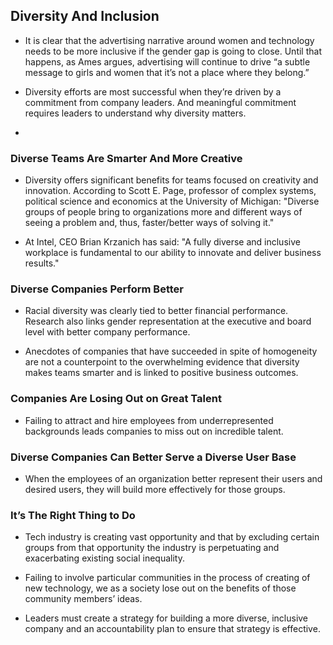 ## Diversity And Inclusion

* It is clear that the advertising narrative around women and technology needs to be more inclusive if the gender gap is going to close. Until that happens, as Ames argues, advertising will continue to drive “a subtle message to girls and women that it’s not a place where they belong.”

* Diversity efforts are most successful when they’re driven by a commitment from company leaders. And meaningful commitment requires leaders to understand why diversity matters.

* 

### Diverse Teams Are Smarter And More Creative 

* Diversity offers significant benefits for teams focused on creativity and innovation. According to Scott E. Page, professor of complex systems, political science and economics at the University of Michigan: "Diverse groups of people bring to organizations more and different ways of seeing a problem and, thus, faster/better ways of solving it."


* At Intel, CEO Brian Krzanich has said: "A fully diverse and inclusive workplace is fundamental to our ability to innovate and deliver business results." 

### Diverse Companies Perform Better

* Racial diversity was clearly tied to better financial performance. Research also links gender representation at the executive and board level with better company performance. 

* Anecdotes of companies that have succeeded in spite of homogeneity are not a counterpoint to the overwhelming evidence that diversity makes teams smarter and is linked to positive business outcomes.  

### Companies Are Losing Out on Great Talent

* Failing to attract and hire employees from underrepresented backgrounds leads companies to miss out on incredible talent.

### Diverse Companies Can Better Serve a Diverse User Base 

* When the employees of an organization better represent their users and desired users, they will build more effectively for those groups.

### It’s The Right Thing to Do 

* Tech industry is creating vast opportunity and that by excluding certain groups from that opportunity the industry is perpetuating and exacerbating existing social inequality.

* Failing to involve particular communities in the process of creating of new technology, we as a society lose out on the benefits of those community members’ ideas. 

* Leaders must create a strategy for building a more diverse, inclusive company and an accountability plan to ensure that strategy is effective.
